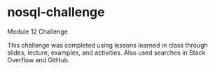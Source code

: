 # nosql-challenge
Module 12 Challenge

This challenge was completed using lessons learned in class through slides, lecture, examples, and activities.  Also used searches in Stack Overflow and GitHub.
